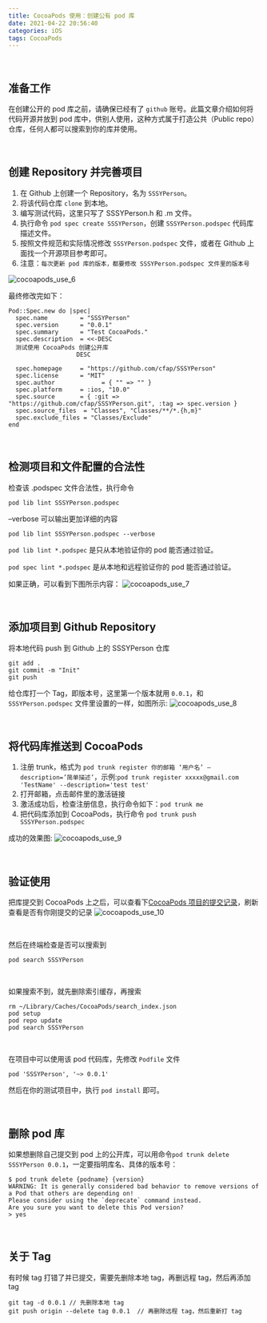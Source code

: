 ```yaml
---
title: CocoaPods 使用：创建公有 pod 库
date: 2021-04-22 20:56:40
categories: iOS
tags: CocoaPods
---
```


<br>

## 准备工作
在创建公开的 pod 库之前，请确保已经有了 `github` 账号。此篇文章介绍如何将代码开源并放到 pod 库中，供别人使用，这种方式属于打造公共（Public repo）仓库，任何人都可以搜索到你的库并使用。

<br>

## 创建 Repository 并完善项目
1. 在 Github 上创建一个 Repository，名为 `SSSYPerson`。
2. 将该代码仓库 `clone` 到本地。
3. 编写测试代码，这里只写了 SSSYPerson.h 和 .m 文件。
4. 执行命令 `pod spec create SSSYPerson`，创建 `SSSYPerson.podspec` 代码库描述文件。
5. 按照文件规范和实际情况修改 `SSSYPerson.podspec` 文件，或者在 Github 上面找一个开源项目参考即可。
6. 注意：`每次更新 pod 库的版本，都要修改 SSSYPerson.podspec 文件里的版本号`

![cocoapods_use_6](/assets/img/cocoapods_use_6.jpg)

最终修改完如下：

```
Pod::Spec.new do |spec|
  spec.name         = "SSSYPerson"
  spec.version      = "0.0.1"
  spec.summary      = "Test CocoaPods."
  spec.description  = <<-DESC
  测试使用 CocoaPods 创建公开库
                   DESC

  spec.homepage     = "https://github.com/cfap/SSSYPerson"
  spec.license      = "MIT"
  spec.author             = { "" => "" }
  spec.platform     = :ios, "10.0"
  spec.source       = { :git => "https://github.com/cfap/SSSYPerson.git", :tag => spec.version }
  spec.source_files  = "Classes", "Classes/**/*.{h,m}"
  spec.exclude_files = "Classes/Exclude"
end
```

<br>

## 检测项目和文件配置的合法性
检查该 .podspec 文件合法性，执行命令
```
pod lib lint SSSYPerson.podspec
```
–verbose 可以输出更加详细的内容

```
pod lib lint SSSYPerson.podspec --verbose
```

`pod lib lint *.podspec` 是只从本地验证你的 pod 能否通过验证。

`pod spec lint *.podspec` 是从本地和远程验证你的 pod 能否通过验证。

如果正确，可以看到下图所示内容：
![cocoapods_use_7](/assets/img/cocoapods_use_7.jpg)

<br>

## 添加项目到 Github Repository
将本地代码 push 到 Github 上的 SSSYPerson 仓库
```
git add .
git commit -m "Init"
git push
```

给仓库打一个 Tag，即版本号，这里第一个版本就用 `0.0.1`，和 `SSSYPerson.podspec` 文件里设置的一样，如图所示:
![cocoapods_use_8](/assets/img/cocoapods_use_8.jpg)

<br>

## 将代码库推送到 CocoaPods
1. 注册 trunk，格式为 `pod trunk register 你的邮箱 ‘用户名’ –description=’简单描述’`，示例:`pod trunk register xxxxx@gmail.com 'TestName' --description='test test'`
2. 打开邮箱，点击邮件里的激活链接
3. 激活成功后，检查注册信息，执行命令如下：`pod trunk me`
4. 把代码库添加到 CocoaPods，执行命令 `pod trunk push SSSYPerson.podspec`

成功的效果图:
![cocoapods_use_9](/assets/img/cocoapods_use_9.jpg)

<br>

## 验证使用
把库提交到 CocoaPods 上之后，可以查看下[CocoaPods 项目的提交记录](https://github.com/CocoaPods/Specs/commits/master)，刷新查看是否有你刚提交的记录
![cocoapods_use_10](/assets/img/cocoapods_use_10.jpg)

<br>

然后在终端检查是否可以搜索到
```
pod search SSSYPerson
```
<br>

如果搜索不到，就先删除索引缓存，再搜索

```
rm ~/Library/Caches/CocoaPods/search_index.json
pod setup
pod repo update
pod search SSSYPerson
```

<br>

在项目中可以使用该 pod 代码库，先修改 `Podfile` 文件

```
pod 'SSSYPerson', '~> 0.0.1'
```
然后在你的测试项目中，执行 `pod install` 即可。

<br>

## 删除 pod 库
如果想删除自己提交到 pod 上的公开库，可以用命令`pod trunk delete SSSYPerson 0.0.1`，一定要指明库名、具体的版本号：

```
$ pod trunk delete {podname} {version}
WARNING: It is generally considered bad behavior to remove versions of a Pod that others are depending on!
Please consider using the `deprecate` command instead.
Are you sure you want to delete this Pod version?
> yes
```

<br>

## 关于 Tag
有时候 tag 打错了并已提交，需要先删除本地 tag，再删远程 tag，然后再添加 tag
```
git tag -d 0.0.1 // 先删除本地 tag
git push origin --delete tag 0.0.1  // 再删除远程 tag，然后重新打 tag
```
<br>
<br>
<br>